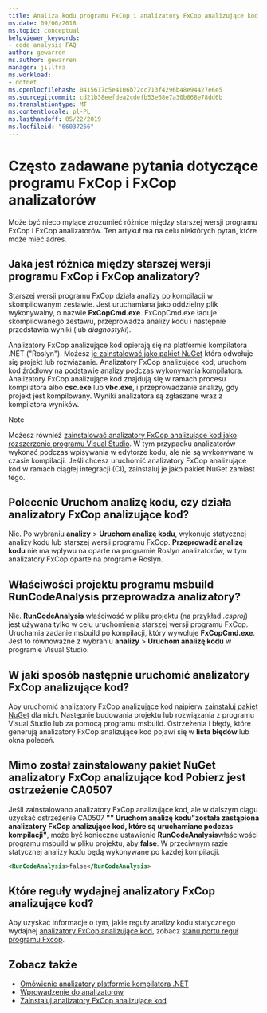 ```yaml
---
title: Analiza kodu programu FxCop i analizatory FxCop analizujące kod
ms.date: 09/06/2018
ms.topic: conceptual
helpviewer_keywords:
- code analysis FAQ
author: gewarren
ms.author: gewarren
manager: jillfra
ms.workload:
- dotnet
ms.openlocfilehash: 0415617c5e4106b72cc713f4296b48e94427e6e5
ms.sourcegitcommit: cd21b38eefdea2cdefb53e68e7a30b868e78dd6b
ms.translationtype: MT
ms.contentlocale: pl-PL
ms.lasthandoff: 05/22/2019
ms.locfileid: "66037266"
---
```

# <a name="frequently-asked-questions-about-fxcop-and-fxcop-analyzers"></a>Często zadawane pytania dotyczące programu FxCop i FxCop analizatorów

Może być nieco mylące zrozumieć różnice między starszej wersji programu FxCop i FxCop analizatorów. Ten artykuł ma na celu niektórych pytań, które może mieć adres.

## <a name="whats-the-difference-between-legacy-fxcop-and-fxcop-analyzers"></a>Jaka jest różnica między starszej wersji programu FxCop i FxCop analizatory?

Starszej wersji programu FxCop działa analizy po kompilacji w skompilowanym zestawie. Jest uruchamiana jako oddzielny plik wykonywalny, o nazwie **FxCopCmd.exe**. FxCopCmd.exe ładuje skompilowanego zestawu, przeprowadza analizy kodu i następnie przedstawia wyniki (lub *diagnostyki*).

Analizatory FxCop analizujące kod opierają się na platformie kompilatora .NET ("Roslyn"). Możesz [je zainstalować jako pakiet NuGet](install-fxcop-analyzers.md#to-install-fxcop-analyzers-as-a-nuget-package) która odwołuje się projekt lub rozwiązanie. Analizatory FxCop analizujące kod, uruchom kod źródłowy na podstawie analizy podczas wykonywania kompilatora. Analizatory FxCop analizujące kod znajdują się w ramach procesu kompilatora albo **csc.exe** lub **vbc.exe**, i przeprowadzanie analizy, gdy projekt jest kompilowany. Wyniki analizatora są zgłaszane wraz z kompilatora wyników.

> [!NOTE]
> Możesz również [zainstalować analizatory FxCop analizujące kod jako rozszerzenie programu Visual Studio](install-fxcop-analyzers.md#to-install-fxcop-analyzers-as-a-vsix). W tym przypadku analizatorów wykonać podczas wpisywania w edytorze kodu, ale nie są wykonywane w czasie kompilacji. Jeśli chcesz uruchomić analizatory FxCop analizujące kod w ramach ciągłej integracji (CI), zainstaluj je jako pakiet NuGet zamiast tego.

## <a name="does-the-run-code-analysis-command-run-fxcop-analyzers"></a>Polecenie Uruchom analizę kodu, czy działa analizatory FxCop analizujące kod?

Nie. Po wybraniu **analizy** > **Uruchom analizę kodu**, wykonuje statycznej analizy kodu lub starszej wersji programu FxCop. **Przeprowadź analizę kodu** nie ma wpływu na oparte na programie Roslyn analizatorów, w tym analizatory FxCop oparte na programie Roslyn.

## <a name="does-the-runcodeanalysis-msbuild-project-property-run-analyzers"></a>Właściwości projektu programu msbuild RunCodeAnalysis przeprowadza analizatory?

Nie. **RunCodeAnalysis** właściwość w pliku projektu (na przykład *.csproj*) jest używana tylko w celu uruchomienia starszej wersji programu FxCop. Uruchamia zadanie msbuild po kompilacji, który wywołuje **FxCopCmd.exe**. Jest to równoważne z wybraniu **analizy** > **Uruchom analizę kodu** w programie Visual Studio.

## <a name="so-how-do-i-run-fxcop-analyzers-then"></a>W jaki sposób następnie uruchomić analizatory FxCop analizujące kod?

Aby uruchomić analizatory FxCop analizujące kod najpierw [zainstaluj pakiet NuGet](install-fxcop-analyzers.md) dla nich. Następnie budowania projektu lub rozwiązania z programu Visual Studio lub za pomocą programu msbuild. Ostrzeżenia i błędy, które generują analizatory FxCop analizujące kod pojawi się w **lista błędów** lub okna poleceń.

## <a name="i-get-warning-ca0507-even-after-ive-installed-the-fxcop-analyzers-nuget-package"></a>Mimo został zainstalowany pakiet NuGet analizatory FxCop analizujące kod Pobierz jest ostrzeżenie CA0507

Jeśli zainstalowano analizatory FxCop analizujące kod, ale w dalszym ciągu uzyskać ostrzeżenie CA0507 **"" Uruchom analizę kodu"została zastąpiona analizatory FxCop analizujące kod, które są uruchamiane podczas kompilacji"**, może być konieczne ustawienie **RunCodeAnalysis**właściwości programu msbuild w pliku projektu, aby **false**. W przeciwnym razie statycznej analizy kodu będą wykonywane po każdej kompilacji.

```xml
<RunCodeAnalysis>false</RunCodeAnalysis>
```

## <a name="which-rules-have-been-ported-to-fxcop-analyzers"></a>Które reguły wydajnej analizatory FxCop analizujące kod?

Aby uzyskać informacje o tym, jakie reguły analizy kodu statycznego wydajnej [analizatory FxCop analizujące kod](install-fxcop-analyzers.md), zobacz [stanu portu reguł programu Fxcop](fxcop-rule-port-status.md).

## <a name="see-also"></a>Zobacz także

- [Omówienie analizatory platformie kompilatora .NET](roslyn-analyzers-overview.md)
- [Wprowadzenie do analizatorów](fxcop-analyzers.yml)
- [Zainstaluj analizatory FxCop analizujące kod](install-fxcop-analyzers.md)
